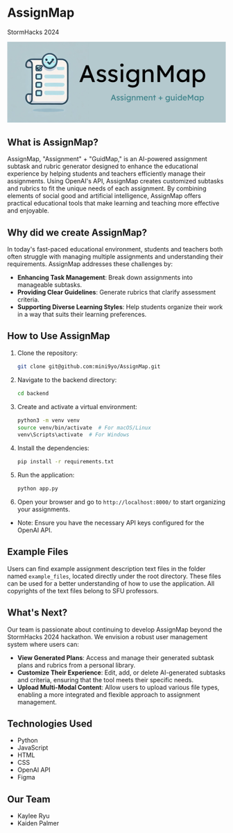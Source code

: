 # AssignMap
StormHacks 2024

![AssignMap](backend/static/image/AssignMap.png)

## What is AssignMap?
AssignMap, "Assignment" + "GuidMap," is an AI-powered assignment subtask and rubric generator designed to enhance the educational experience by helping students and teachers efficiently manage their assignments. Using OpenAI's API, AssignMap creates customized subtasks and rubrics to fit the unique needs of each assignment. By combining elements of social good and artificial intelligence, AssignMap offers practical educational tools that make learning and teaching more effective and enjoyable.

## Why did we create AssignMap?
In today's fast-paced educational environment, students and teachers both often struggle with managing multiple assignments and understanding their requirements. AssignMap addresses these challenges by:

- **Enhancing Task Management**: Break down assignments into manageable subtasks.
- **Providing Clear Guidelines**: Generate rubrics that clarify assessment criteria.
- **Supporting Diverse Learning Styles**: Help students organize their work in a way that suits their learning preferences.


## How to Use AssignMap

1. Clone the repository:

    ```bash
    git clone git@github.com:mini9yo/AssignMap.git
    ```

2. Navigate to the backend directory:

    ```bash
    cd backend
    ```

3. Create and activate a virtual environment:

   ```bash
   python3 -m venv venv
   source venv/bin/activate  # For macOS/Linux
   venv\Scripts\activate  # For Windows
   ```

4. Install the dependencies:

   ```bash
   pip install -r requirements.txt
   ```

5. Run the application:

   ```bash
   python app.py
   ```

6. Open your browser and go to `http://localhost:8000/` to start organizing your assignments.

- Note: Ensure you have the necessary API keys configured for the OpenAI API.

## Example Files
Users can find example assignment description text files in the folder named `example_files`, located directly under the root directory. These files can be used for a better understanding of how to use the application. All copyrights of the text files belong to SFU professors.

## What's Next?

Our team is passionate about continuing to develop AssignMap beyond the StormHacks 2024 hackathon. We envision a robust user management system where users can:

- **View Generated Plans**: Access and manage their generated subtask plans and rubrics from a personal library.
- **Customize Their Experience**: Edit, add, or delete AI-generated subtasks and criteria, ensuring that the tool meets their specific needs.
- **Upload Multi-Modal Content**: Allow users to upload various file types, enabling a more integrated and flexible approach to assignment management.

## Technologies Used

- Python
- JavaScript
- HTML
- CSS
- OpenAI API
- Figma

## Our Team

- Kaylee Ryu
- Kaiden Palmer

